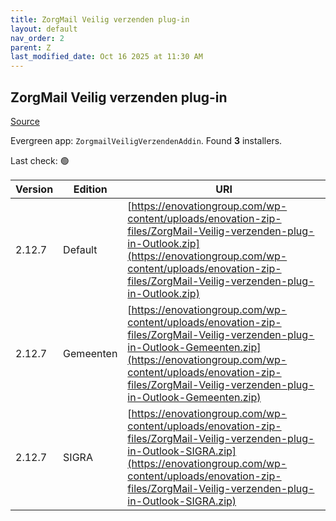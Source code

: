 ```yaml
---
title: ZorgMail Veilig verzenden plug-in
layout: default
nav_order: 2
parent: Z
last_modified_date: Oct 16 2025 at 11:30 AM
---
```


## ZorgMail Veilig verzenden plug-in

[Source](https://enovationgroup.com/nl/service-support/alle-downloads/veilig-verzenden-plug-ins/)

Evergreen app: `ZorgmailVeiligVerzendenAddin`. Found **3** installers.

Last check: 🟢

| Version | Edition   | URI                                                                                                                                                                                                                                                    |
| ------- | --------- | ------------------------------------------------------------------------------------------------------------------------------------------------------------------------------------------------------------------------------------------------------ |
| 2.12.7  | Default   | [https://enovationgroup.com/wp-content/uploads/enovation-zip-files/ZorgMail-Veilig-verzenden-plug-in-Outlook.zip](https://enovationgroup.com/wp-content/uploads/enovation-zip-files/ZorgMail-Veilig-verzenden-plug-in-Outlook.zip)                     |
| 2.12.7  | Gemeenten | [https://enovationgroup.com/wp-content/uploads/enovation-zip-files/ZorgMail-Veilig-verzenden-plug-in-Outlook-Gemeenten.zip](https://enovationgroup.com/wp-content/uploads/enovation-zip-files/ZorgMail-Veilig-verzenden-plug-in-Outlook-Gemeenten.zip) |
| 2.12.7  | SIGRA     | [https://enovationgroup.com/wp-content/uploads/enovation-zip-files/ZorgMail-Veilig-verzenden-plug-in-Outlook-SIGRA.zip](https://enovationgroup.com/wp-content/uploads/enovation-zip-files/ZorgMail-Veilig-verzenden-plug-in-Outlook-SIGRA.zip)         |

